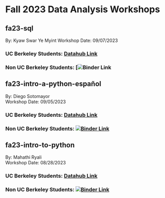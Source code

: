 # Fall 2023 Data Analysis Workshops

## fa23-sql
By: Kyaw Swar Ye Myint
Workshop Date: 09/07/2023

### UC Berkeley Students: [Datahub Link](<https://datahub.berkeley.edu/user/kyawswaryemyint/notebooks/fa23-workshops/fa23-SQL-Workshop-Notebook.ipynb>)

### Non UC Berkeley Students: [![Binder Link](https://notebooks.gesis.org/binder/jupyter/user/ucbdatadiscovery-fa23-workshops-pwy3of6t/lab/tree/fa23-SQL-Workshop-Notebook.ipynb)

## fa23-intro-a-python-español
By: Diego Sotomayor  
Workshop Date: 09/05/2023

### UC Berkeley Students: [Datahub Link](<http://datahub.berkeley.edu/hub/user-redirect/git-sync?repo=https://github.com/ucbdatadiscovery/fa23-workshops&branch=main&subpath=Introducción a Python (Spanish).ipynb>)

### Non UC Berkeley Students: [![Binder Link](https://mybinder.org/badge_logo.svg)](https://mybinder.org/v2/gh/ucbdatadiscovery/fa23-workshops/main)

## fa23-intro-to-python
By: Mahathi Ryali  
Workshop Date: 08/28/2023

### UC Berkeley Students: [Datahub Link](http://datahub.berkeley.edu/hub/user-redirect/git-sync?repo=https://github.com/ucbdatadiscovery/fa23-workshops&branch=main&subpath=intro-to-python.ipynb)

### Non UC Berkeley Students: [![Binder Link](https://mybinder.org/badge_logo.svg)](https://mybinder.org/v2/gh/ucbdatadiscovery/fa23-workshops/main)
